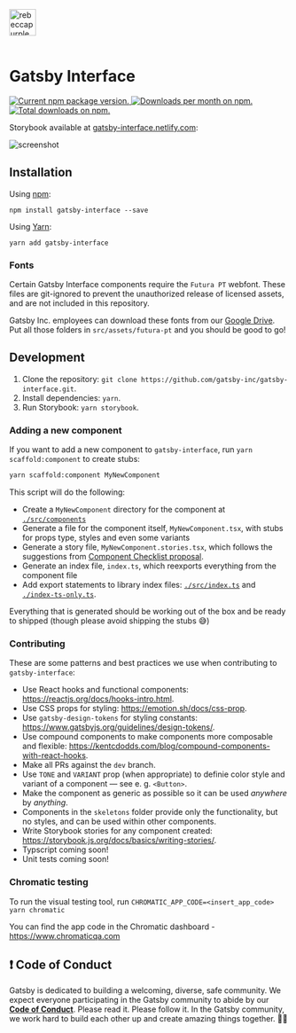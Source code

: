 <img src="https://user-images.githubusercontent.com/21834/74070062-35b91980-4a00-11ea-93a8-b77bde7b4c37.png" width="48" height="48" alt="rebeccapurple dot" />
<br>
<br>

# Gatsby Interface

<a href="https://www.npmjs.org/package/gatsby-interface">
  <img src="https://img.shields.io/npm/v/gatsby-interface.svg" alt="Current npm package version." />
</a>
<a href="https://npmcharts.com/compare/gatsby-interface?minimal=true">
  <img src="https://img.shields.io/npm/dm/gatsby-interface.svg" alt="Downloads per month on npm." />
</a>
<a href="https://npmcharts.com/compare/gatsby-interface?minimal=true">
  <img src="https://img.shields.io/npm/dt/gatsby-interface.svg" alt="Total downloads on npm." />
</a>

Storybook available at [gatsby-interface.netlify.com](https://gatsby-interface.netlify.com/):

![screenshot](https://user-images.githubusercontent.com/21834/78464072-36f78180-76e5-11ea-96dc-5e4911dee1f4.png)

## Installation

Using [npm](https://www.npmjs.com/):

```shell
npm install gatsby-interface --save
```

Using [Yarn](https://yarnpkg.com/):

```shell
yarn add gatsby-interface
```

### Fonts

Certain Gatsby Interface components require the `Futura PT` webfont. These files are git-ignored to prevent the unauthorized release of licensed assets, and are not included in this repository.

Gatsby Inc. employees can download these fonts from our [Google Drive](https://drive.google.com/drive/u/1/folders/1DA_iNzLbd1_gvU_FWTzYK6MgLSl85L4v). Put all those folders in `src/assets/futura-pt` and you should be good to go!

## Development

1. Clone the repository: `git clone https://github.com/gatsby-inc/gatsby-interface.git`.
2. Install dependencies: `yarn`.
3. Run Storybook: `yarn storybook`.

### Adding a new component

If you want to add a new component to `gatsby-interface`, run `yarn scaffold:component` to create stubs:

```bash
yarn scaffold:component MyNewComponent
```

This script will do the following:

- Create a `MyNewComponent` directory for the component at [`./src/components`](./src/components)
- Generate a file for the component itself, `MyNewComponent.tsx`, with stubs for props type, styles and even some variants
- Generate a story file, `MyNewComponent.stories.tsx`, which follows the suggestions from [Component Checklist proposal](https://github.com/gatsby-inc/gatsby-interface/issues/205).
- Generate an index file, `index.ts`, which reexports everything from the component file
- Add export statements to library index files: [`./src/index.ts`](./src/index.ts) and [`./index-ts-only.ts`](./index-ts-only.ts).

Everything that is generated should be working out of the box and be ready to shipped (though please avoid shipping the stubs 😅)

### Contributing

These are some patterns and best practices we use when contributing to `gatsby-interface`:

- Use React hooks and functional components: https://reactjs.org/docs/hooks-intro.html.
- Use CSS props for styling: https://emotion.sh/docs/css-prop.
- Use `gatsby-design-tokens` for styling constants: https://www.gatsbyjs.org/guidelines/design-tokens/.
- Use compound components to make components more composable and flexible: https://kentcdodds.com/blog/compound-components-with-react-hooks.
- Make all PRs against the `dev` branch.
- Use `TONE` and `VARIANT` prop (when appropriate) to definie color style and variant of a component — see e. g. `<Button>`.
- Make the component as generic as possible so it can be used _anywhere_ by _anything_.
- Components in the `skeletons` folder provide only the functionality, but no styles, and can be used within other components.
- Write Storybook stories for any component created: https://storybook.js.org/docs/basics/writing-stories/.
- Typscript coming soon!
- Unit tests coming soon!

### Chromatic testing

To run the visual testing tool, run `CHROMATIC_APP_CODE=<insert_app_code> yarn chromatic`

You can find the app code in the Chromatic dashboard - https://www.chromaticqa.com

## ❗ Code of Conduct

Gatsby is dedicated to building a welcoming, diverse, safe community. We expect everyone participating in the Gatsby community to abide by our [**Code of Conduct**](https://gatsbyjs.org/contributing/code-of-conduct/). Please read it. Please follow it. In the Gatsby community, we work hard to build each other up and create amazing things together. 💪💜
